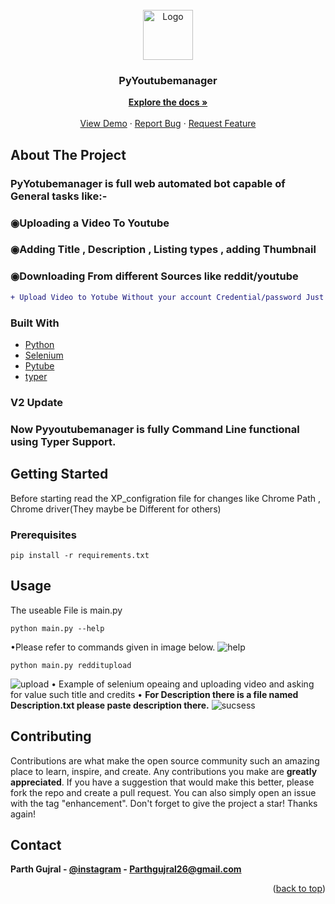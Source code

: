 
<div id="top"></div>
<!-- PROJECT LOGO -->
<br />
<div align="center">
  <a href="https://github.com/Pggeeks/PyYoutubemanager">
    <img src="https://www.logo.wine/a/logo/YouTube/YouTube-Icon-Full-Color-Logo.wine.svg" alt="Logo" width="80" height="80">
  </a>
<h3 align="center">PyYoutubemanager</h3>
    <p align="center">
    <a href="https://github.com/Pggeeks/PyYoutubemanager"><strong>Explore the docs »</strong></a>
    <br />
    <br />
    <a href="https://github.com/Pggeeks/PyYoutubemanager">View Demo</a>
    ·
    <a href="https://github.com/Pggeeks/PyYoutubemanager/issues">Report Bug</a>
    ·
    <a href="https://github.com/Pggeeks/PyYoutubemanager/issues">Request Feature</a>
  </p>
</div>

## About The Project
### PyYotubemanager is full web automated bot capable of General tasks like:- 
### ◉Uploading a Video To Youtube
### ◉Adding Title , Description , Listing types , adding Thumbnail
### ◉Downloading From different Sources like reddit/youtube
 ```diff
+ Upload Video to Yotube Without your account Credential/password Just a loged-in Chrome Browser Needed 
```

### Built With

* [Python](https://python.org/)
* [Selenium](https://selenium.dev/)
* [Pytube](https://pytube.io/en/latest/)
* [typer](https://typer.tiangolo.com/)

### V2 Update
### Now Pyyoutubemanager is fully Command Line functional using Typer Support.
<!-- GETTING STARTED -->
## Getting Started
Before starting read the XP_configration file for changes like Chrome Path , Chrome driver(They maybe be Different for others)

### Prerequisites
```
pip install -r requirements.txt
```
<!-- USAGE EXAMPLES -->
## Usage
The useable File is main.py
```
python main.py --help
```
•Please refer to commands given in image below.
![help](https://user-images.githubusercontent.com/82941619/175384814-db4af66c-54b2-4988-816f-03e8d68e27aa.png)
```
python main.py redditupload
```
![upload](https://user-images.githubusercontent.com/82941619/175384938-f8251a18-2015-4e43-8ece-e41917ab042c.png)
• Example of selenium opeaing and uploading video and asking for value such title and credits
• **For Description there is a file named Description.txt please paste description there.**
![sucsess](https://user-images.githubusercontent.com/82941619/175384886-02b9fe7d-afeb-4abc-9f14-8cf64d65910d.png)
<!-- CONTRIBUTING -->
## Contributing
Contributions are what make the open source community such an amazing place to learn, inspire, and create. Any contributions you make are **greatly appreciated**.
If you have a suggestion that would make this better, please fork the repo and create a pull request. You can also simply open an issue with the tag "enhancement".
Don't forget to give the project a star! Thanks again!

<!-- CONTACT -->
## Contact

**Parth Gujral - [@instagram](https://instagram.com/pggeeks/) - Parthgujral26@gmail.com**

<p align="right">(<a href="#top">back to top</a>)</p>

